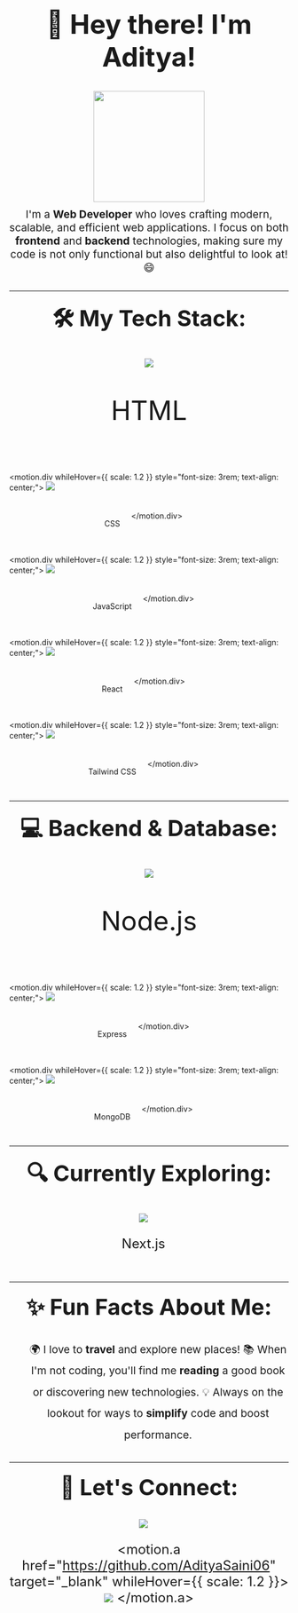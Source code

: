 <!-- Add Framer Motion for animations -->
<script src="https://unpkg.com/framer-motion"></script>

<h1 style="font-size: 3rem; text-align: center; margin-top: 20px;">👋 Hey there! I'm Aditya!</h1>

<!-- Animated GIF -->
<div style="text-align: center; margin-top: 10px;">
  <img src="https://media.giphy.com/media/qgQUggAC3Pfv687qPC/giphy.gif" style="width: 200px;"/>
</div>

<p style="text-align: center; font-size: 1.2rem; margin-top: 10px;">
  I'm a <b>Web Developer</b> who loves crafting modern, scalable, and efficient web applications. I focus on both <b>frontend</b> and <b>backend</b> technologies, making sure my code is not only functional but also delightful to look at! 😄
</p>

<hr style="margin-top: 30px;">

<!-- Adding big icons with hover animations -->
<h2 style="text-align: center; margin-top: 20px; font-size: 2.5rem;">🛠️ My Tech Stack:</h2>

<div style="display: flex; justify-content: center; flex-wrap: wrap; gap: 20px; margin-top: 20px;">
  <motion.div whileHover={{ scale: 1.2 }} style="font-size: 3rem; text-align: center;">
    <img src="https://img.shields.io/badge/HTML5-E34F26?style=for-the-badge&logo=html5&logoColor=white" />
    <p>HTML</p>
  </motion.div>

  <motion.div whileHover={{ scale: 1.2 }} style="font-size: 3rem; text-align: center;">
    <img src="https://img.shields.io/badge/CSS3-1572B6?style=for-the-badge&logo=css3&logoColor=white" />
    <p>CSS</p>
  </motion.div>

  <motion.div whileHover={{ scale: 1.2 }} style="font-size: 3rem; text-align: center;">
    <img src="https://img.shields.io/badge/JavaScript-F7DF1E?style=for-the-badge&logo=javascript&logoColor=black" />
    <p>JavaScript</p>
  </motion.div>

  <motion.div whileHover={{ scale: 1.2 }} style="font-size: 3rem; text-align: center;">
    <img src="https://img.shields.io/badge/React-61DAFB?style=for-the-badge&logo=react&logoColor=black" />
    <p>React</p>
  </motion.div>

  <motion.div whileHover={{ scale: 1.2 }} style="font-size: 3rem; text-align: center;">
    <img src="https://img.shields.io/badge/TailwindCSS-38B2AC?style=for-the-badge&logo=tailwind-css&logoColor=white" />
    <p>Tailwind CSS</p>
  </motion.div>
</div>

<hr style="margin-top: 30px;">

<!-- Backend and Database section with animations -->
<h2 style="text-align: center; margin-top: 20px; font-size: 2.5rem;">💻 Backend & Database:</h2>

<div style="display: flex; justify-content: center; flex-wrap: wrap; gap: 20px; margin-top: 20px;">
  <motion.div whileHover={{ scale: 1.2 }} style="font-size: 3rem; text-align: center;">
    <img src="https://img.shields.io/badge/Node.js-339933?style=for-the-badge&logo=node.js&logoColor=white" />
    <p>Node.js</p>
  </motion.div>

  <motion.div whileHover={{ scale: 1.2 }} style="font-size: 3rem; text-align: center;">
    <img src="https://img.shields.io/badge/Express-000000?style=for-the-badge&logo=express&logoColor=white" />
    <p>Express</p>
  </motion.div>

  <motion.div whileHover={{ scale: 1.2 }} style="font-size: 3rem; text-align: center;">
    <img src="https://img.shields.io/badge/MongoDB-47A248?style=for-the-badge&logo=mongodb&logoColor=white" />
    <p>MongoDB</p>
  </motion.div>
</div>

<hr style="margin-top: 30px;">

<!-- Exploring section -->
<h2 style="text-align: center; margin-top: 20px; font-size: 2.5rem;">🔍 Currently Exploring:</h2>

<div style="text-align: center; font-size: 1.5rem; margin-top: 20px;">
  <motion.div whileHover={{ scale: 1.1 }} style="display: inline-block; margin-right: 20px;">
    <img src="https://img.shields.io/badge/Next.js-000000?style=for-the-badge&logo=nextdotjs&logoColor=white" />
    <p>Next.js</p>
  </motion.div>
</div>

<hr style="margin-top: 30px;">

<!-- Add animated fun facts with icons -->
<h2 style="text-align: center; margin-top: 20px; font-size: 2.5rem;">✨ Fun Facts About Me:</h2>

<ul style="list-style-type: none; text-align: center; font-size: 1.2rem; line-height: 2;">
  <motion.li whileHover={{ scale: 1.1 }}>🌍 I love to <b>travel</b> and explore new places!</motion.li>
  <motion.li whileHover={{ scale: 1.1 }}>📚 When I'm not coding, you'll find me <b>reading</b> a good book or discovering new technologies.</motion.li>
  <motion.li whileHover={{ scale: 1.1 }}>💡 Always on the lookout for ways to <b>simplify</b> code and boost performance.</motion.li>
</ul>

<hr style="margin-top: 30px;">

<!-- Add animations to the contact section -->
<h2 style="text-align: center; margin-top: 20px; font-size: 2.5rem;">🔗 Let's Connect:</h2>

<div style="text-align: center; font-size: 1.5rem; margin-top: 20px;">
  <motion.a href="https://www.linkedin.com/in/aditya-saini-603476256/" target="_blank" whileHover={{ scale: 1.2 }} style="margin-right: 20px;">
    <img src="https://img.shields.io/badge/LinkedIn-0077B5?style=for-the-badge&logo=linkedin&logoColor=white" />
  </motion.a>
  
  <motion.a href="https://github.com/AdityaSaini06" target="_blank" whileHover={{ scale: 1.2 }}>
    <img src="https://img.shields.io/badge/GitHub-181717?style=for-the-badge&logo=github&logoColor=white" />
  </motion.a>
</div>
